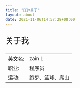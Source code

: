 ```yaml
---
title: "🙋🏻‍♂️关于"
layout: about
date: 2021-11-06T14:57:28+08:00
---
```




<p style="font-size: 25px;">关于我</p>

|           |                    |
| --------- | ------------------ |
| 英文名:   | zain L               |
| 职业:     | 程序员             |
| 运动:     | 跑步、篮球、爬山 |